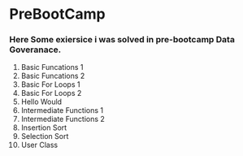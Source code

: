 # PreBootCamp

### Here Some exiersice i was solved in pre-bootcamp Data Goveranace.

1. Basic Funcations 1
2. Basic Funcations 2
3. Basic For Loops 1
4. Basic For Loops 2
5.  Hello Would 
6.  Intermediate Functions 1 
7.  Intermediate Functions 2
8.  Insertion Sort
9.  Selection Sort
10.  User Class
